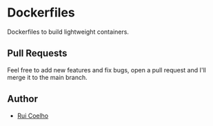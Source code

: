 # Dockerfiles

Dockerfiles to build lightweight containers.

## Pull Requests

Feel free to add new features and fix bugs, open a pull request and I'll merge it to the main branch.

## Author

- [Rui Coelho](https://github.com/user-cube)
